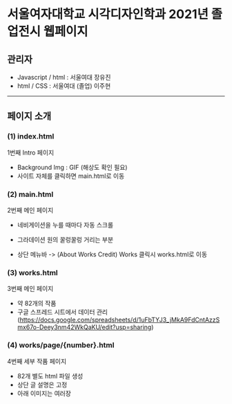 # 서울여자대학교 시각디자인학과 2021년 졸업전시 웹페이지

## 관리자
- Javascript / html : 서울여대 장유진
- html / CSS : 서울여대 (졸업) 이주현

---
## 페이지 소개
### (1) index.html
1번째 Intro 페이지
- Background Img : GIF (해상도 확인 필요)
- 사이트 자체를 클릭하면 main.html로 이동

### (2) main.html
2번째 메인 페이지
- 네비게이션을 누를 때마다 자동 스크롤
- 그라데이션 원의 꿀렁꿀렁 거리는 부분

- 상단 메뉴바
-> (About Works Credit)
Works 클릭시 works.html로 이동

### (3) works.html
3번째 메인 페이지
- 약 82개의 작품
- 구글 스프레드 시트에서 데이터 관리 (https://docs.google.com/spreadsheets/d/1uFbTYJ3_jMkA9FdCntAzzSmx67o-Deey3nm42WkQaKU/edit?usp=sharing)


### (4) works/page/{number}.html
4번째 세부 작품 페이지
- 82개 별도 html 파일 생성
- 상단 글 설명은 고정
- 아래 이미지는 여러장